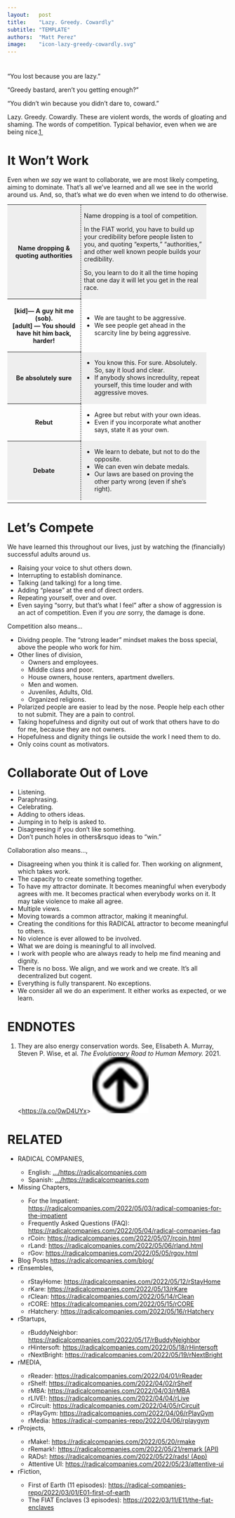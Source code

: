 ```yaml
---
layout:   post
title:    "Lazy. Greedy. Cowardly"
subtitle: "TEMPLATE"
authors:  "Matt Perez"
image:    "icon-lazy-greedy-cowardly.svg"
---
```


<div style="display:none;">
 <p>Lazy. Greedy. Cowardly. These are violent words, the words of gloating and  shaming.</p>
</div>

<h1></h1>
 <div class="_citation">
  <p>&ldquo;You lost because you are lazy.&rdquo;</p>
  <p>&ldquo;Greedy bastard, aren’t you getting enough?&rdquo;</p>
  <p>&ldquo;You didn’t win because you didn’t dare to, coward.&rdquo;</p>
 </div>
 <p>Lazy. Greedy. Cowardly. These are violent words, the words of gloating and  shaming. The words of competition. Typical behavior, even when we are being nice.<a href="#en01><sup id="bm01">1&nbsp;</sup></a></p>

<h1>It Won’t Work</h1>
 <p>Even when <em>we say</em> we want to collaborate, we are most likely competing, aiming to dominate. That’s all we’ve learned and all we see in the world around us. And, so, that’s what we do even when we intend to do otherwise.</p>
 <div class="_center">
  <table style="width:90%; ">
   <tr style="background-color:#EEEEEE; ">
    <th style="border-right:1px dashed black; width:35%; ">
     Name dropping &
     <br>
     quoting authorities</th>
    <td style="width:60%; ">
     <p>Name dropping is a tool of competition.</p>
     <p>In the FIAT world, you have to build up your credibility before people listen to you, and quoting &ldquo;experts,” “authorities,&rdquo; and other well known people builds your credibility.</p>
     <p>So, you learn to do it all the time hoping that one day it will let you get in the real race.</p>
    </td>
   </tr>
   <tr>
    <th style="border-right:1px dashed black">
     <p style="first-line:-1.5em; ">
      [kid]&mdash; A guy hit me (sob).
      <br>
      [adult] &mdash; You should have hit him back, harder!
     </p>
    </th>
    <td>
     <ul style="text-align:left; ">
      <li>We are taught to be aggressive.</li>
      <li>We see people get ahead in the scarcity line by being aggressive.</li>
     </ul>
    </td>
   </tr>
   <tr style="background-color:#EEEEEE; ">
    <th style="border-right:1px dashed black">Be absolutely sure</th>
    <td>
     <ul>
      <li>You know this. For sure. Absolutely. So, say it loud and clear.</li>
      <li>If anybody shows incredulity, repeat yourself, this time louder and with aggressive moves.</li>
     </ul>
    </td>
   </tr>
   <tr>
    <th style="border-right:1px dashed black">Rebut</th>
    <td>
     <ul>
      <li>Agree but rebut with your own ideas.</li>
      <li>Even if you incorporate what another says, state it as your own.</li>
     </ul>
    </td>
   </tr>
   <tr style="background-color:#EEEEEE; ">
    <th style="border-right:1px dashed black">Debate</th>
    <td>
     <ul>
      <li>We learn to debate, but not to do the opposite.</li>
      <li>We can even win debate medals.</li>
      <li>Our laws are based on proving the other party wrong (even if she’s right).</li>
     </ul>
    </td>
   </tr>
   <tr>
    <td class="_filler"></td>
   </tr>
  </table>
 </div>

<h1>Let’s Compete</h1>
 <p>We have learned this throughout our lives, just by watching the (financially) successful adults around us.
 <ul>
  <li>Raising your voice to shut others down.</li>
  <li>Interrupting to establish dominance.</li>
  <li>Talking (and talking) for a long time.</li>
  <li>Adding &ldquo;please&rdquo; at the end of direct orders.</li>
  <li>Repeating yourself, over and over.</li>
  <li>Even saying &ldquo;sorry, but that’s what I feel&rdquo; after a show of aggression is an act of competition. Even if you <em>are</em> sorry, the damage is done.</li>
 </ul>
 <p>Competition also means&hellip;</p>
 <ul>
  <li>Dividng people. The &ldquo;strong leader&rdquo; mindset makes the boss special, above the people who work for him.</li>
  <li>Other lines of division,
   <ul>
    <li>Owners and employees.</li>
    <li>Middle class and poor.</li>
    <li>House owners, house renters, apartment dwellers.</li>
    <li>Men and women.</li>
    <li>Juveniles, Adults, Old.</li>
    <li>Organized religions.</li>
   </ul>
  </li>
  <li>Polarized people are easier to lead by the nose. People help each other to not submit. They are a pain to control.</li>
  <li>Taking hopefulness and dignity out out of work that others have to do for me, because they are not owners.</li>
  <li>Hopefulness and dignity things lie outside the work I need them to do.</li>
  <li>Only coins count as motivators.</li>
 </ul>

<h1>Collaborate Out of Love</h1>
 <ul>
  <li>Listening.</li>
  <li>Paraphrasing.</li>
  <li>Celebrating.</li>
  <li>Adding to others ideas.</li>
  <li>Jumping in to help is asked to.</li>
  <li>Disagreesing if you don’t like something.</li>
  <li>Don’t punch holes in others&rsquo ideas to &ldquo;win.&rdquo;</li>
 </ul>
 <p>Collaboration also means&hellip;,</p>
 <ul>
  <li>Disagreeing when you think it is called for. Then working on alignment, which takes work.</li>
  <li>The capacity to create something together.</li>
  <li>To have my attractor dominate. It becomes meaningful when everybody agrees with me. It becomes practical when everybody works on it. It may take violence to make all agree.</li>
  <li>Multiple views.</li>
  <li>Moving towards a common attractor, making it meaningful.</li>
  <li>Creating the conditions for this RADICAL attractor to become meaningful to others.</li>
  <li>No violence is ever allowed to be involved.</li>
  <li>What we are doing is meaningful to all involved.</li>
  <li>I work with people who are always ready to help me find meaning and dignity.</li>
  <li>There is no boss. We align, and we work and we create. It’s all decentralized but cogent.</li>
  <li>Everything is fully transparent. No exceptions.</li>
  <li>We consider all we do an experiment. It either works as expected, or we learn.</li>
 </ul>

<h1 class="_section">ENDNOTES</h1>
 <ol>
  <li id="en01">
   <p class="_list-item">
    They are also energy conservation words. See,
    Elisabeth A. Murray, Steven P. Wise, et al.
    <em>The Evolutionary Road to Human Memory.</em>
    2021.
    &lt;<a href="https://a.co/0wD4UYx" target="_blank">https://a.co/0wD4UYx</a>&gt;
    <a class="_uparrow" href="#bm01"><img src="/assets/img/arrow-up-icon.png"></a>
   </p>
  </li>
 </ol>

<h1 class="_section">RELATED</h1>
 <ul>
  <li>RADICAL COMPANIES,</li>
   <ul>
    <li><a>English</a>: <a href="https://radicalcompanies.com" target="_blank">&hellip;/https://radicalcompanies.com</a></li>
    <li><a>Spanish</a>: <a href="https://radicalcompanies.com" target="_blank">&hellip;/https://radicalcompanies.com</a></li>
   </ul>
  <li>Missing Chapters,</li>
   <ul>
    <li>For the Impatient: <a href="https://radicalcompanies.com/2022/05/03/radical-companies-for-the-impatient" target="_blank">https://radicalcompanies.com/2022/05/03/radical-companies-for-the-impatient</a></li>
    <li>Frequently Asked Questions (FAQ): <a href="https://radicalcompanies.com/2022/05/04/radical-companies-faq" target="_blank">https://radicalcompanies.com/2022/05/04/radical-companies-faq</a></li>
    <li>rCoin: <a href="https://radicalcompanies.com/2022/05/07/rcoin.html" target="_blank">https://radicalcompanies.com/2022/05/07/rcoin.html</a></li>
    <li>rLand: <a href="https://radicalcompanies.com/2022/05/06/rland.html" target="_blank">https://radicalcompanies.com/2022/05/06/rland.html</a></li>
    <li>rGov: <a href="https://radicalcompanies.com/2022/05/05/rgov.html" target="_blank">https://radicalcompanies.com/2022/05/05/rgov.html</a></li>
   </ul>
   <li>Blog Posts <a href="https://radicalcompanies.com/blog/" target="_blank">https://radicalcompanies.com/blog/</a></li>
   <li>rEnsembles,</li>
    <ul>
     <li> rStayHome: <a href="https://radicalcompanies.com/2022/05/12/rStayHome" target="_blank">https://radicalcompanies.com/2022/05/12/rStayHome</a></li>
     <li>     rKare: <a href="https://radicalcompanies.com/2022/05/13/rKare" target="_blank">https://radicalcompanies.com/2022/05/13/rKare</a></li>
     <li>    rClean: <a href="https://radicalcompanies.com/2022/05/14/rClean" target="_blank">https://radicalcompanies.com/2022/05/14/rClean</a></li>
     <li>     rCORE: <a href="https://radicalcompanies.com/2022/05/15/rCORE" target="_blank">https://radicalcompanies.com/2022/05/15/rCORE</a></li>
     <li>rHatchery: <a href="https://radicalcompanies.com/2022/05/16/rHatchery" target="_blank">https://radicalcompanies.com/2022/05/16/rHatchery</a></li>
    </ul>
   <li>rStartups,</li>
    <ul>
     <li>rBuddyNeighbor: <a href="https://radicalcompanies.com/2022/05/17/rBuddyNeighbor" target="_blank">https://radicalcompanies.com/2022/05/17/rBuddyNeighbor</a></li>
     <li>   rHintersoft: <a href="https://radicalcompanies.com/2022/05/18/rHintersoft" target="_blank">https://radicalcompanies.com/2022/05/18/rHintersoft</a></li> 
     <li>   rNextBright: <a href="https://radicalcompanies.com/2022/05/19/rNextBright" target="_blank">https://radicalcompanies.com/2022/05/19/rNextBright</a></li>
    </ul>
   <li>rMEDIA,</li>
    <ul>
     <li> rReader: <a href="https://radicalcompanies.com/2022/04/01/rReader" target="_blank">https://radicalcompanies.com/2022/04/01/rReader</a></li>
     <li>  rShelf: <a href="https://radicalcompanies.com/2022/04/02/rShelf" target="_blank">https://radicalcompanies.com/2022/04/02/rShelf</a></li>
     <li>    rMBA: <a href="https://radicalcompanies.com/2022/04/03/rMBA" target="_blank">https://radicalcompanies.com/2022/04/03/rMBA</a></li>
     <li>  rLIVE!: <a href="https://radicalcompanies.com/2022/04/04/rLive" target="_blank">https://radicalcompanies.com/2022/04/04/rLive</a></li>
     <li>rCircuit: <a href="https://radicalcompanies.com/2022/04/05/rCircuit" target="_blank">https://radicalcompanies.com/2022/04/05/rCircuit</a></li>
     <li>rPlayGym: <a href="https://radicalcompanies.com/2022/04/06/rPlayGym" target="_blank">https://radicalcompanies.com/2022/04/06/rPlayGym</a></li>
     <li>  rMedia: <a href="https://radical-companies-repo/2022/04/06/rplaygym" target="_blank">https://radical-companies-repo/2022/04/06/rplaygym</a></li>
    </ul>
   <li>rProjects,</li>
    <ul>
     <li>      rMake!: <a href="https://radicalcompanies.com/2022/05/20/rmake" target="_blank">https://radicalcompanies.com/2022/05/20/rmake</a></li>
     <li>    rRemark!: <a href="https://radicalcompanies.com/2022/05/21/remark" target="_blank">https://radicalcompanies.com/2022/05/21/remark (API)</a></li>
     <li>       RADs!: <a href="https://radicalcompanies.com/2022/05/22/rads!" target="_blank">https://radicalcompanies.com/2022/05/22/rads! (App)</a></li>
     <li>Attentive UI: <a href="https://radicalcompanies.com/2022/05/23/attentive-ui" target="_blank">https://radicalcompanies.com/2022/05/23/attentive-ui</a></li>
    </ul>
   <li>rFiction,</li>
    <ul>
     <li>  First of Earth (11 episodes): <a href="https://radical-companies-repo/2022/03/01/E01-first-of-earth" target="_blank">https://radical-companies-repo/2022/03/01/E01-first-of-earth</a></li>
     <li>The FIAT Enclaves (3 episodes): <a href="https://2022/03/11/E11/the-fiat-enclaves" target="_blank">https://2022/03/11/E11/the-fiat-enclaves</a></li>
    </ul>
